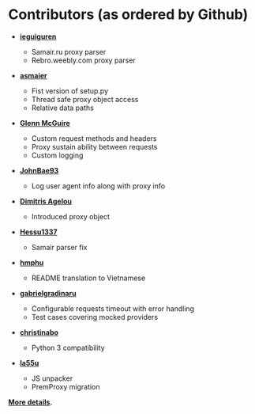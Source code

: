 Contributors (as ordered by Github)
============================================

* **[ieguiguren](https://github.com/ieguiguren)**

  * Samair.ru proxy parser
  * Rebro.weebly.com proxy parser
  
* **[asmaier](https://github.com/asmaier)**

  * Fist version of setup.py
  * Thread safe proxy object access
  * Relative data paths
 
* **[Glenn McGuire](https://github.com/glen-mac)**

  * Custom request methods and headers
  * Proxy sustain ability between requests
  * Custom logging
  
* **[JohnBae93](https://github.com/JohnBae93)**

  * Log user agent info along with proxy info
  
* **[Dimitris Agelou](https://github.com/jimangel2001)**

  * Introduced proxy object 
  
* **[Hessu1337](https://github.com/Hessu1337)**

  * Samair parser fix
  
* **[hmphu](https://github.com/hmphu)**

  * README translation to Vietnamese
  
* **[gabrielgradinaru](https://github.com/gabrielgradinaru)**

  * Configurable requests timeout with error handling
  * Test cases covering mocked providers
  
* **[christinabo](https://github.com/christinabo)**

  * Python 3 compatibility

* **[la55u](https://github.com/la55u)**

  * JS unpacker
  * PremProxy migration
  

**[More details](https://github.com/pgaref/HTTP_Request_Randomizer/contributors).**